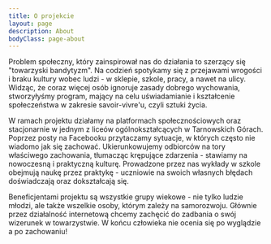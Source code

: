 ```yaml
---
title: O projekcie
layout: page
description: About
bodyClass: page-about
---
```



Problem społeczny, który zainspirował nas do działania to szerzący się "towarzyski bandytyzm".
Na codzień spotykamy się z przejawami wrogości i braku kultury wobec ludzi - w sklepie, szkole, pracy, a nawet na ulicy.
Widząc, że coraz więcej osób ignoruje zasady dobrego wychowania, stworzyłyśmy program, mający na celu uświadamianie
i kształcenie społeczeństwa w zakresie savoir-vivre'u, czyli sztuki życia. 

W ramach projektu działamy na platformach społecznościowych oraz stacjonarnie w jednym z liceów ogólnokształcących w Tarnowskich Górach.
Poprzez posty na Facebooku przytaczamy sytuacje, w których często nie wiadomo jak się zachować. Ukierunkowujemy odbiorców na tory właściwego 
zachowania, tłumacząc krępujące zdarzenia - stawiamy na nowoczesną i praktyczną kulturę.
Prowadzone przez nas wykłady w szkole obejmują naukę przez praktykę - uczniowie na swoich własnych błędach doświadczają oraz dokształcają się.

Beneficjentami projektu są wszystkie grupy wiekowe - nie tylko ludzie młodzi, ale także wszelkie osoby, którym zależy na samorozwoju.
Głównie przez działalność internetową chcemy zachęcić do zadbania o swój wizerunek w towarzystwie.
W końcu człowieka nie ocenia się po wyglądzie a po zachowaniu!